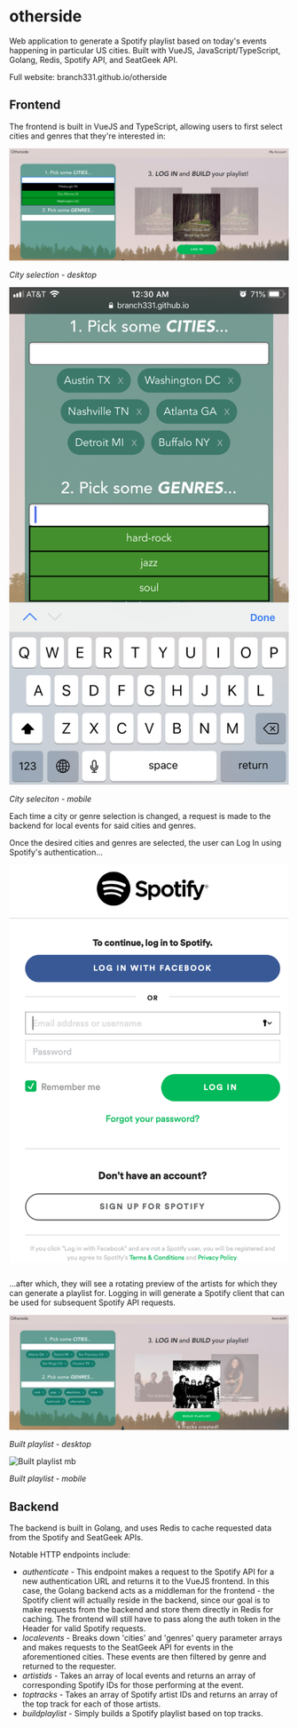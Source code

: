 # otherside

Web application to generate a Spotify playlist based on today's events happening in particular US cities. Built with VueJS, JavaScript/TypeScript, Golang, Redis, Spotify API, and SeatGeek API.

Full website: branch331.github.io/otherside

## Frontend

The frontend is built in VueJS and TypeScript, allowing users to first select cities and genres that they're interested in:

![City selection](/gh-images/selectedcitiesdt.png)

*City selection - desktop*

![City selection](/gh-images/selectedcitiesmb.png)

*City seleciton - mobile*

Each time a city or genre selection is changed, a request is made to the backend for local events for said cities and genres. 

Once the desired cities and genres are selected, the user can Log In using Spotify's authentication...

![Spotify login](/gh-images/spotifylogin.png)

...after which, they will see a rotating preview of the artists for which they can generate a playlist for. Logging in will generate a Spotify client that can be used for subsequent Spotify API requests.

![Built playlist](/gh-images/builtplaylistdt.png)

*Built playlist - desktop*

![Built playlist mb](/gh-images/builtplaylistmb.png)

*Built playlist - mobile*


## Backend

The backend is built in Golang, and uses Redis to cache requested data from the Spotify and SeatGeek APIs. 

Notable HTTP endpoints include:
* _authenticate_ - This endpoint makes a request to the Spotify API for a new authentication URL and returns it to the VueJS frontend. In this case, the Golang backend acts as a middleman for the frontend - the Spotify client will actually reside in the backend, since our goal is to make requests from the backend and store them directly in Redis for caching. The frontend will still have to pass along the auth token in the Header for valid Spotify requests.
* _localevents_ - Breaks down 'cities' and 'genres' query parameter arrays and makes requests to the SeatGeek API for events in the aforementioned cities. These events are then filtered by genre and returned to the requester.
* _artistids_ - Takes an array of local events and returns an array of corresponding Spotify IDs for those performing at the event.
* _toptracks_ - Takes an array of Spotify artist IDs and returns an array of the top track for each of those artists.
* _buildplaylist_ - Simply builds a Spotify playlist based on top tracks.